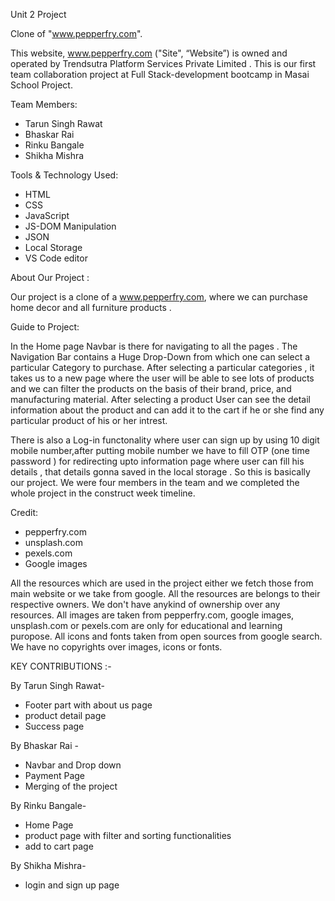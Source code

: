 Unit 2 Project 

Clone of "www.pepperfry.com". 

This website, www.pepperfry.com ("Site", “Website”) is owned and operated by Trendsutra Platform Services Private Limited
.
This is our first team collaboration project at Full Stack-development bootcamp in Masai School Project.

Team Members:
* Tarun Singh Rawat
* Bhaskar Rai
* Rinku Bangale
* Shikha Mishra

Tools & Technology Used:

- HTML
- CSS
- JavaScript
- JS-DOM Manipulation
- JSON
- Local Storage
- VS Code editor



About Our Project : 

Our project is a clone of a www.pepperfry.com, where we can purchase home decor and all furniture products .

Guide to Project:

In the Home page Navbar is there for navigating to all the pages . The Navigation Bar contains a Huge Drop-Down from which one can select a particular Category to purchase. 
After selecting a particular categories , it takes us to a new page where the user will be able to see lots of products and we can filter the products on the basis
of their brand, price, and manufacturing material.
After selecting a product User can see the detail information about the product  and can add it to the cart if he or she find any particular product of his or her intrest. 

There is also a Log-in functonality where user can sign up by using 10 digit mobile number,after putting mobile number we have 
to fill OTP (one time password ) for redirecting upto information page where user can fill his details , that details gonna saved 
in the local storage .
So this is basically our project. We were four members in the team and we completed the whole project in the construct week timeline.  

Credit:
* pepperfry.com
* unsplash.com
* pexels.com
* Google images

All the resources which are used in the project either we fetch those from main website or we take from google. All the resources are belongs to their respective owners. We don't have anykind of ownership over any resources. All images are taken from pepperfry.com, google images, unsplash.com or pexels.com are only for educational and learning puropose. All icons and fonts taken from open sources from google search. We have no copyrights over images, icons or fonts.


KEY CONTRIBUTIONS :-

 By Tarun Singh Rawat-

* Footer part with about us page
* product detail page 
* Success page

 By Bhaskar Rai -

* Navbar and Drop down
* Payment Page
* Merging of the project

 By Rinku Bangale-

* Home Page 
* product page with filter and sorting functionalities
* add to cart page

By Shikha Mishra-

* login and sign up page

 
